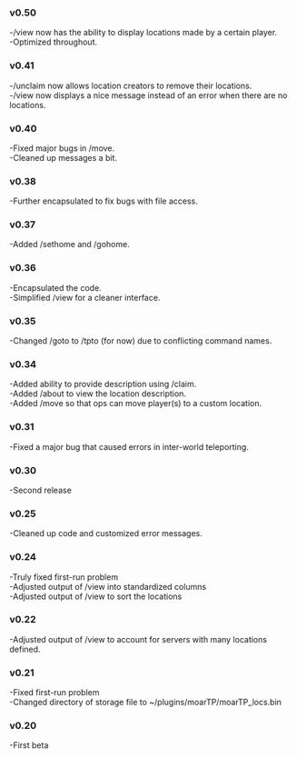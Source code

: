 ### v0.50
  -/view now has the ability to display locations made by a certain player.   
  -Optimized throughout.   

### v0.41
  -/unclaim now allows location creators to remove their locations.   
  -/view now displays a nice message instead of an error when there are no locations.   

### v0.40  
  -Fixed major bugs in /move.  
  -Cleaned up messages a bit.  

### v0.38  
  -Further encapsulated to fix bugs with file access.  

### v0.37  
  -Added /sethome and /gohome.  

### v0.36  
  -Encapsulated the code.  
  -Simplified /view for a cleaner interface.  

### v0.35  
  -Changed /goto to /tpto (for now) due to conflicting command names.  


### v0.34  
  -Added ability to provide description using /claim.  
  -Added /about to view the location description.  
  -Added /move so that ops can move player(s) to a custom location.  

### v0.31  
  -Fixed a major bug that caused errors in inter-world teleporting.  

### v0.30  
  -Second release  

### v0.25  
  -Cleaned up code and customized error messages.  

### v0.24  
  -Truly fixed first-run problem  
  -Adjusted output of /view into standardized columns  
  -Adjusted output of /view to sort the locations  

### v0.22  
  -Adjusted output of /view to account for servers with many locations defined.  

### v0.21  
  -Fixed first-run problem  
  -Changed directory of storage file to ~/plugins/moarTP/moarTP_locs.bin  

### v0.20  
  -First beta  